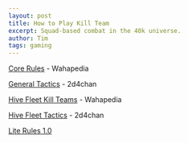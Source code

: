 ```yaml
---
layout: post
title: How to Play Kill Team
excerpt: Squad-based combat in the 40k universe.
author: Tim
tags: gaming
---
```


[Core Rules](https://wahapedia.ru/kill-team2/the-rules/core-rules/) - Wahapedia

[General Tactics](http://2d4chan.org/wiki/Warhammer_40,000/Tactics/Kill_Team(9E)) - 2d4chan

[Hive Fleet Kill Teams](https://wahapedia.ru/kill-team2/kill-teams/hive-fleet/)  - Wahapedia

[Hive Fleet Tactics](http://2d4chan.org/wiki/Warhammer_40,000/Tactics/Kill_Team(9E)_Xenos#Hive_Fleet) - 2d4chan

[Lite Rules 1.0](/papers/KillTeam.pdf)
